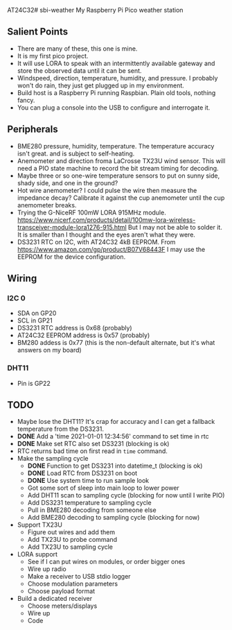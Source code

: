 AT24C32# sbi-weather
My Raspberry Pi Pico weather station

## Salient Points

- There are many of these, this one is mine.
- It is my first pico project.
- It will use LORA to speak with an intermittently available gateway
  and store the observed data until it can be sent.
- Windspeed, direction, temperature, humidity, and pressure. I probably
  won't do rain, they just get plugged up in my environment.
- Build host is a Raspberry Pi running Raspbian. Plain old tools, nothing fancy.
- You can plug a console into the USB to configure and interrogate it.

## Peripherals

- BME280 pressure, humidity, temperature. The temperature accuracy isn't great.
  and is subject to self-heating.
- Anemometer and direction froma LaCrosse TX23U wind sensor. This will need
  a PIO state machine to record the bit stream timing for decoding.
- Maybe three or so one-wire temperature sensors to put on sunny side, shady side,
  and one in the ground?
- Hot wire anemometer? I could pulse the wire then measure the impedance decay?
  Calibrate it against the cup anemometer until the cup anemometer breaks.
- Trying the G-NiceRF 100mW LORA 915MHz module. https://www.nicerf.com/products/detail/100mw-lora-wireless-transceiver-module-lora1276-915.html But I may not be able to solder it. It is smaller than I thought and the eyes aren't what they were.
- DS3231 RTC on I2C, with AT24C32 4kB EEPROM. From https://www.amazon.com/gp/product/B07V68443F I may use the EEPROM for the device configuration.

## Wiring

### I2C 0

- SDA on GP20
- SCL in GP21
- DS3231 RTC address is 0x68 (probably)
- AT24C32 EEPROM address is 0x57 (probably)
- BM280 addess is 0x77 (this is the non-default alternate, but it's what answers on my board)

### DHT11

- Pin is GP22

## TODO

- Maybe lose the DHT11? It's crap for accuracy and I can get a
  fallback temperature from the DS3231.
- **DONE** Add a 'time 2021-01-01 12:34:56' command to set time in rtc
- **DONE** Make set RTC also set DS3231 (blocking is ok)
- RTC returns bad time on first read in `time` command.
- Make the sampling cycle
  - **DONE** Function to get DS3231 into datetime_t (blocking is ok)
  - **DONE** Load RTC from DS3231 on boot
  - **DONE** Use system time to run sample look
  - Got some sort of sleep into main loop to lower power
  - Add DHT11 scan to sampling cycle (blocking for now until I write PIO)
  - Add DS3231 temperature to sampling cycle
  - Pull in BME280 decoding from someone else
  - Add BME280 decoding to sampling cycle (blocking for now)
- Support TX23U
  - Figure out wires and add them
  - Add TX23U to probe command
  - Add TX23U to sampling cycle
- LORA support
  - See if I can put wires on modules, or order bigger ones
  - Wire up radio
  - Make a receiver to USB stdio logger
  - Choose modulation parameters
  - Choose payload format
- Build a dedicated receiver
  - Choose meters/displays
  - Wire up
  - Code
